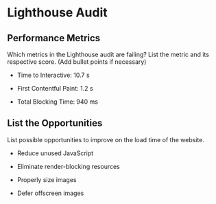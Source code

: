 # Lighthouse Audit

## Performance Metrics

Which metrics in the Lighthouse audit are failing? 
List the metric and its respective score. (Add bullet points if necessary)

* Time to Interactive: 10.7 s

* First Contentful Paint: 1.2 s

* Total Blocking Time: 940 ms

## List the Opportunities

List possible opportunities to improve on the load time of the website.

* Reduce unused JavaScript

* Eliminate render-blocking resources

* Properly size images

* Defer offscreen images

